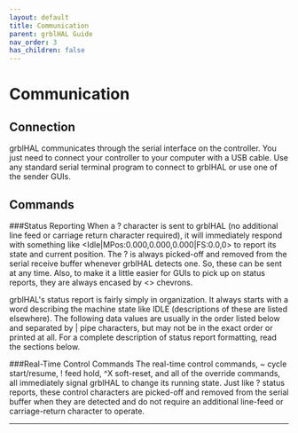 ```yaml
---
layout: default
title: Communication
parent: grblHAL Guide
nav_order: 3
has_children: false
---
```


# Communication

## Connection
grblHAL communicates through the serial interface on the controller. You just need to connect your controller to your computer with a USB cable. Use any standard serial terminal program to connect to grblHAL or use one of the sender GUIs.

## Commands
###Status Reporting
When a ? character is sent to grblHAL (no additional line feed or carriage return character required), it will immediately respond with something like <Idle|MPos:0.000,0.000,0.000|FS:0.0,0> to report its state and current position. The ? is always picked-off and removed from the serial receive buffer whenever grblHAL detects one. So, these can be sent at any time. Also, to make it a little easier for GUIs to pick up on status reports, they are always encased by <> chevrons.

grblHAL's status report is fairly simply in organization. It always starts with a word describing the machine state like IDLE (descriptions of these are listed elsewhere). The following data values are usually in the order listed below and separated by | pipe characters, but may not be in the exact order or printed at all. For a complete description of status report formatting, read the sections below.

###Real-Time Control Commands
The real-time control commands, ~ cycle start/resume, ! feed hold, ^X soft-reset, and all of the override commands, all immediately signal grblHAL to change its running state. Just like ? status reports, these control characters are picked-off and removed from the serial buffer when they are detected and do not require an additional line-feed or carriage-return character to operate.



---

